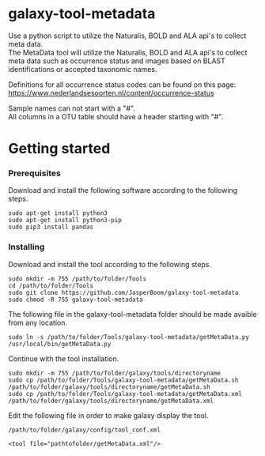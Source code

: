 # galaxy-tool-metadata
Use a python script to utilize the Naturalis, BOLD and ALA api's to collect meta data.  
The MetaData tool will utilize the Naturalis, BOLD and ALA api's to collect meta data such as occurrence status and images based on BLAST identifications or accepted taxonomic names.

Definitions for all occurrence status codes can be found on this page:  
https://www.nederlandsesoorten.nl/content/occurrence-status

Sample names can not start with a "#".  
All columns in a OTU table should have a header starting with "#".

# Getting started

### Prerequisites
Download and install the following software according to the following steps.
```
sudo apt-get install python3
sudo apt-get install python3-pip
sudo pip3 install pandas
```

### Installing
Download and install the tool according to the following steps.
```
sudo mkdir -m 755 /path/to/folder/Tools
cd /path/to/folder/Tools
sudo git clone https://github.com/JasperBoom/galaxy-tool-metadata
sudo chmod -R 755 galaxy-tool-metadata
```
The following file in the galaxy-tool-metadata folder should be made avaible from any location.
```
sudo ln -s /path/to/folder/Tools/galaxy-tool-metadata/getMetaData.py /usr/local/bin/getMetaData.py
```
Continue with the tool installation.
```
sudo mkdir -m 755 /path/to/folder/galaxy/tools/directoryname
sudo cp /path/to/folder/Tools/galaxy-tool-metadata/getMetaData.sh /path/to/folder/galaxy/tools/directoryname/getMetaData.sh
sudo cp /path/to/folder/Tools/galaxy-tool-metadata/getMetaData.xml /path/to/folder/galaxy/tools/directoryname/getMetaData.xml
```
Edit the following file in order to make galaxy display the tool.
```
/path/to/folder/galaxy/config/tool_conf.xml
```
```
<tool file="pathtofolder/getMetaData.xml"/>
```
